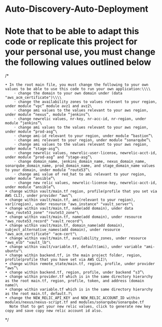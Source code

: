 

# Auto-Discovery-Auto-Deployment

# Note that to be able to adapt this code or replicate this project for your personal use, you must change the following values outlined below
/*
    
    • In the root main file, you must change the following to your own values to be able to use this code to run your own application:\\\\
        ◦ change the domain to your own domain under (data "aws_acm_certificate")\\\\
        ◦ change the availability zones to values relevant to your region, under module “vpc” module avz1 and avz2\
        ◦ change ami values to the values relevant to your aws region, under module “nexus”, module “jenkins”\
        ◦ change newrelic values, nr-key, nr-acc-id, nr-region, under module “jenkins”\
        ◦ change ami values to the values relevant to your aws region, under module “prod-asg”\
        ◦ change ami-id relevant to your region, under module “bastion”\
        ◦ change ami relevant to your region, under module “sonarqube”\
        ◦ change ami values to the values relevant to your aws region, under module “stage-asg”\
        ◦ change newrelic values, newrelic-user-license, newrelic-acct-id, under module “prod-asg” and “stage-asg”\
        ◦ change domain_name, jenkins_domain_name, nexus_domain_name, sonarqube_domain_name, prod_domain_name, and stage_domain_name values to your domain, under module “route53”\
        ◦ change ami value of red_hat to ami relevant to your region, under module “ansible”\
        ◦ change new relic values, newrelic-license-key, newrelic-acct-id, under module “ansible”\
    • change within vault/main.tf region, profile(profile that you set via AWS CLI), under provider “aws”\
    • change within vault/main.tf, ami(relevant to your region), var1(region), under resource "aws_instance" "vault_server"\
    • change within vault/main.tf, name(add domain), under data "aws_route53_zone" "route53_zone"\
    • change within vault/main.tf, name(add domain), under resource "aws_route53_record" "vault_record"\
    • change within vault/main.tf, domain_name(add domain), subject_alternative_names(add domain), under resource "aws_acm_certificate" "acm-cert"\
    • change within vault/main.tf, availability_zones, under resource "aws_elb" "vault_lb"\
    • change within vault/variable.tf, default(ami), under variable "ami-ubuntu"\
    • change within backend.tf, in the main project folder, region, profile(profile that you have set via AWS CLI)\
    • change within remote_state/main.tf, region, profile, under provider “aws”\
    • change within backend.tf, region, profile, under backend “s3”\
    • change within provider.tf which is in the same directory hierarchy as the root main.tf, region, profile, token, and address (domain name)\
    • change within variable.tf which is in the same directory hierarchy as the root main.tf, default.?\
    • change the NEW_RELIC_API_KEY and NEW_RELIC_ACCOUNT_ID within modules/nexus/nexus-script.tf and modules/sonarqube/sonarqube.tf
      Note that to get your new relic values, click to generate new key copy and save copy new relic account id also.

*/